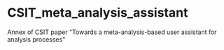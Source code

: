 # CSIT_meta_analysis_assistant
Annex of CSIT paper "Towards a meta-analysis-based user assistant for analysis processes"

